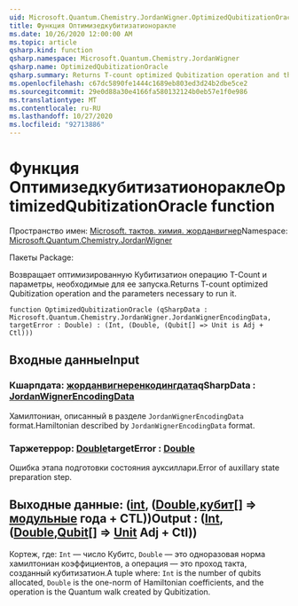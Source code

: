 ```yaml
---
uid: Microsoft.Quantum.Chemistry.JordanWigner.OptimizedQubitizationOracle
title: Функция Оптимизедкубитизатионоракле
ms.date: 10/26/2020 12:00:00 AM
ms.topic: article
qsharp.kind: function
qsharp.namespace: Microsoft.Quantum.Chemistry.JordanWigner
qsharp.name: OptimizedQubitizationOracle
qsharp.summary: Returns T-count optimized Qubitization operation and the parameters necessary to run it.
ms.openlocfilehash: c67dc5890fe1444c1689eb803ed3d24b2dbe5ce2
ms.sourcegitcommit: 29e0d88a30e4166fa580132124b0eb57e1f0e986
ms.translationtype: MT
ms.contentlocale: ru-RU
ms.lasthandoff: 10/27/2020
ms.locfileid: "92713886"
---
```

# <a name="optimizedqubitizationoracle-function"></a><span data-ttu-id="aff66-102">Функция Оптимизедкубитизатионоракле</span><span class="sxs-lookup"><span data-stu-id="aff66-102">OptimizedQubitizationOracle function</span></span>

<span data-ttu-id="aff66-103">Пространство имен: [Microsoft. тактов. химия. жорданвигнер](xref:Microsoft.Quantum.Chemistry.JordanWigner)</span><span class="sxs-lookup"><span data-stu-id="aff66-103">Namespace: [Microsoft.Quantum.Chemistry.JordanWigner](xref:Microsoft.Quantum.Chemistry.JordanWigner)</span></span>

<span data-ttu-id="aff66-104">Пакеты [](https://nuget.org/packages/)</span><span class="sxs-lookup"><span data-stu-id="aff66-104">Package: [](https://nuget.org/packages/)</span></span>


<span data-ttu-id="aff66-105">Возвращает оптимизированную Кубитизатион операцию T-Count и параметры, необходимые для ее запуска.</span><span class="sxs-lookup"><span data-stu-id="aff66-105">Returns T-count optimized Qubitization operation and the parameters necessary to run it.</span></span>

```qsharp
function OptimizedQubitizationOracle (qSharpData : Microsoft.Quantum.Chemistry.JordanWigner.JordanWignerEncodingData, targetError : Double) : (Int, (Double, (Qubit[] => Unit is Adj + Ctl)))
```


## <a name="input"></a><span data-ttu-id="aff66-106">Входные данные</span><span class="sxs-lookup"><span data-stu-id="aff66-106">Input</span></span>

### <a name="qsharpdata--jordanwignerencodingdata"></a><span data-ttu-id="aff66-107">Кшарпдата: [жорданвигнеренкодингдата](xref:Microsoft.Quantum.Chemistry.JordanWigner.JordanWignerEncodingData)</span><span class="sxs-lookup"><span data-stu-id="aff66-107">qSharpData : [JordanWignerEncodingData](xref:Microsoft.Quantum.Chemistry.JordanWigner.JordanWignerEncodingData)</span></span>

<span data-ttu-id="aff66-108">Хамилтониан, описанный в разделе `JordanWignerEncodingData` format.</span><span class="sxs-lookup"><span data-stu-id="aff66-108">Hamiltonian described by `JordanWignerEncodingData` format.</span></span>


### <a name="targeterror--double"></a><span data-ttu-id="aff66-109">Таржетеррор: [Double](xref:microsoft.quantum.lang-ref.double)</span><span class="sxs-lookup"><span data-stu-id="aff66-109">targetError : [Double](xref:microsoft.quantum.lang-ref.double)</span></span>

<span data-ttu-id="aff66-110">Ошибка этапа подготовки состояния ауксиллари.</span><span class="sxs-lookup"><span data-stu-id="aff66-110">Error of auxillary state preparation step.</span></span>



## <a name="output--intdoublequbit--unit-adj--ctl"></a><span data-ttu-id="aff66-111">Выходные данные: ([int](xref:microsoft.quantum.lang-ref.int), ([Double](xref:microsoft.quantum.lang-ref.double),[кубит](xref:microsoft.quantum.lang-ref.qubit)[] => [модульные](xref:microsoft.quantum.lang-ref.unit) года + CTL))</span><span class="sxs-lookup"><span data-stu-id="aff66-111">Output : ([Int](xref:microsoft.quantum.lang-ref.int),([Double](xref:microsoft.quantum.lang-ref.double),[Qubit](xref:microsoft.quantum.lang-ref.qubit)[] => [Unit](xref:microsoft.quantum.lang-ref.unit) Adj + Ctl))</span></span>

<span data-ttu-id="aff66-112">Кортеж, где: `Int` — число Кубитс, `Double` — это одноразовая норма хамилтониан коэффициентов, а операция — это проход такта, созданный кубитизатион.</span><span class="sxs-lookup"><span data-stu-id="aff66-112">A tuple where: `Int` is the number of qubits allocated, `Double` is the one-norm of Hamiltonian coefficients, and the operation is the Quantum walk created by Qubitization.</span></span>